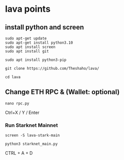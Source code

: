 # lava points
## install python and screen
```
sudo apt-get update
sudo apt-get install python3.10
sudo apt install screen
sudo apt install git
```
```
sudo apt install python3-pip
```
```
git clone https://github.com/Theshaho/lava/
```
```
cd lava
```
## Change ETH RPC & (Wallet: optional)
```
nano rpc.py
```
Ctrl+X / Y / Enter

### Run Starknet Mainnet
```
screen -S lava-stark-main
```
```
python3 starknet_main.py
```
CTRL + A + D
